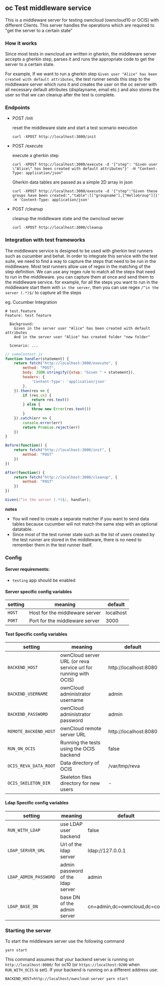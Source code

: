 ## oc Test middleware service

This is a middleware server for testing owncloud (owncloud10 or OCIS) with different Clients. This server handles the operations which are required to "get the server to a certain state"

### How it works
Since most tests in owncloud are written in gherkin, the middleware server accepts a gherkin step, parses it and runs the appropriate code to get the server to a certain state.

For example, If we want to run a gherkin step `Given user "Alice" has been created with default attributes`, the test runner sends this step to the middleware server which runs it and creates the user on the oc server with all necessary default attributes (displayname, email etc.) and also stores the user so that we can cleanup after the test is complete.

### Endpoints
- POST /init
    
    reset the middleware state and start a test scenario execution
    ```
    curl -XPOST http://localhost:3000/init
    ```

- POST /execute

    execute a gherkin step
    ```
    curl -XPOST http://localhost:3000/execute -d '{"step": "Given user \"Alice\" has been created with default attributes"}' -H "Content-Type: application/json"
    ```

    Gherkin data tables are passed as a simple 2D array in json
    ```
    curl -XPOST http://localhost:3000/execute -d '{"step":"Given these groups have been created:","table":[["groupname"],["HelloGroup"]]}' -H 'Content-Type: application/json'
    ```

- POST /cleanup

    cleanup the middleware state and the owncloud server
    ```
    curl -XPOST http://localhost:3000/cleanup
    ```

### Integration with test frameworks
The middleware service is designed to be used with gherkin test runners such as cucumber and behat. In order to integrate this service with the test suite, we need to find a way to capture the steps that need to be run in the middleware. Most test runners allow use of regex in the matching of the step definition. We can use any regex rule to match all the steps that need to run in the middleware. you can capture them at once and send them to the middleware service.
for example, for all the steps you want to run in the middleware start them with `in the server`, then you can use regex `/^in the server (.*)$/` to capture all the steps

eg. Cucumber Integration

```gherkin
# test.feature
Feature: test feature

  Background:
    Given in the server user "Alice" has been created with default attributes
    And in the server user "Alice" has created folder "new folder"
  
  Scenario: ...
```

```js
// someContext.js
function handler(statement) {
    return fetch("http://localhost:3000/execute", {
        method: "POST",
        body: JSON.stringify({step: "Given " + statement}),
        headers: {
            'Content-Type': 'application/json'
        },
    }).then(res => {
        if (res.ok) {
            return res.text()
        } else {
            throw new Error(res.text())
        }
    }).catch(err => {
        console.error(err)
        return Promise.reject(err)
    })
}

Before(function() {
    return fetch("http://localhost:3000/init", {
        method: "POST"
    })
})

After(function() {
    return fetch("http://localhost:3000/cleanup", {
        method: "POST"
    })
})

Given(/^in the server (.*)$/, handler);
```

**notes**
- You will need to create a separate matcher if you want to send data tables because cucumber will not match the same step with an optional datatable.
- Since most of the test runner state such as the list of users created by the test runner are stored in the middleware, there is no need to remember them in the test runner itself.

### Config
#### Server requirements:
- `testing` app should be enabled

#### Server specific config variables

| setting | meaning | default |
|-|-|-|
| `HOST` | Host for the middleware server | localhost |
| `PORT` | Port for the middleware server | 3000 |

#### Test Specific config variables

| setting | meaning | default |
|-|-|-|
| `BACKEND_HOST`      | ownCloud server URL (or reva service url for running with OCIS) | http://localhost:8080 |
| `BACKEND_USERNAME` | ownCloud administrator username | admin                 |
| `BACKEND_PASSWORD` | ownCloud administrator password  | admin                 |
| `REMOTE_BACKEND_HOST` | ownCloud remote server URL | http://localhost:8080 |
| `RUN_ON_OCIS` | Running the tests using the OCIS backend | false |
| `OCIS_REVA_DATA_ROOT` | Data directory of OCIS  | /var/tmp/reva |
| `OCIS_SKELETON_DIR` | Skeleton files directory for new users | - |

#### Ldap Specific config variables
| setting | meaning | default |
| -- | -- | -- |
| `RUN_WITH_LDAP` | use LDAP user backend | false |
| `LDAP_SERVER_URL`  | Url of the ldap server | ldap://127.0.0.1 |
| `LDAP_ADMIN_PASSWORD`  | admin password of the ldap server | admin |
| `LDAP_BASE_DN` | base DN of the admin server | cn=admin,dc=owncloud,dc=com |

### Starting the server
To start the middleware server use the following command
```
yarn start
```
This command assumes that your backend server is running on `http://localhost:8080/` for oc10 (or `https://localhost:9200` when `RUN_WITH_OCIS` is set). If your backend is running on a different address use:
```
BACKEND_HOST=http://localhost/owncloud-server yarn start
```

